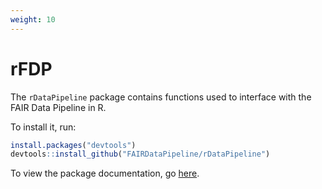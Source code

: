```yaml
---
weight: 10
---
```


# rFDP

The `rDataPipeline` package contains functions used to interface with the FAIR Data Pipeline in R.

To install it, run:

``` R
install.packages("devtools")
devtools::install_github("FAIRDataPipeline/rDataPipeline")
```

To view the package documentation, go [here](https://www.fairdatapipeline.org/rDataPipeline/index.html).
